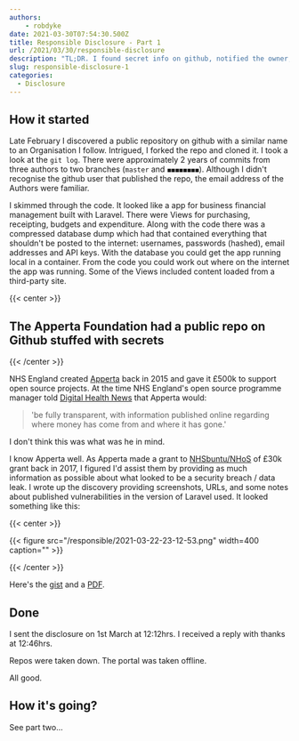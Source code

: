 ```yaml
---
authors:
    - robdyke
date: 2021-03-30T07:54:30.500Z
title: Responsible Disclosure - Part 1
url: /2021/03/30/responsible-disclosure
description: "TL;DR. I found secret info on github, notified the owner, and found out the hard way that UK cyber law is broken. Part 1 of ...?"
slug: responsible-disclosure-1
categories:
  - Disclosure
---
```

## How it started

Late February I discovered a public repository on github with a similar name to an Organisation I follow. Intrigued, I forked the repo and cloned it. I took a look at the `git log`. There were approximately 2 years of commits from three authors to two branches (`master` and `◼️◼️◼️◼️◼️◼️◼️◼️`). Although I didn't recognise the github user that published the repo, the email address of the Authors were familiar.

I skimmed through the code. It looked like a app for business financial management built with Laravel. There were Views for purchasing, receipting, budgets and expenditure. Along with the code there was a compressed database dump which had that contained everything that shouldn't be posted to the internet: usernames, passwords (hashed), email addresses and API keys. With the database you could get the app running local in a container. From the code you could work out where on the internet the app was running. Some of the Views included content loaded from a third-party site.

{{< center >}}
## The Apperta Foundation had a public repo on Github stuffed with secrets

{{< /center >}}

NHS England created [Apperta](https://apperta.org/) back in 2015 and gave it £500k to support open source projects. At the time NHS England's open source programme manager told [Digital Health News](https://www.digitalhealth.net/2015/06/open-source-super-cic-created/) that Apperta would:

> 'be fully transparent, with information published online regarding where money has come from and where it has gone.'

I don't think this was what was he in mind.

I know Apperta well. As Apperta made a grant to [NHSbuntu/NHoS](http://localhost:9081/2017/05/19/apperta-supports-nhsbuntu/) of £30k grant back in 2017, I figured I'd assist them by providing as much information as possible about what looked to be a security breach / data leak. I wrote up the discovery providing screenshots, URLs, and some notes about published vulnerabilities in the version of Laravel used. It looked something like this:

{{< center >}}

{{< figure src="/responsible/2021-03-22-23-12-53.png" width=400 caption="" >}}

{{< /center >}}

Here's the [gist](https://gist.github.com/robdyke/97bf14d00c3d01115fb6de4c8d185ce3) and a [PDF](/responsible/disclosure.pdf).

## Done

I sent the disclosure on 1st March at 12:12hrs. I received a reply with thanks at 12:46hrs.

Repos were taken down. The portal was taken offline.

All good.

## How it's going?

See part two...

